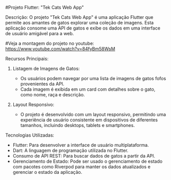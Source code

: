 #Projeto Flutter: "Tek Cats Web App"

Descrição:
O projeto "Tek Cats Web App" é uma aplicação Flutter que permite aos amantes de gatos explorar uma coleção de imagens. Esta aplicação consome uma API de gatos e exibe os dados em uma interface de usuário amigável para a web.

#Veja a montagem do projeto no youtube: https://www.youtube.com/watch?v=84fyBm58WsM

Recursos Principais:

1. Listagem de Imagens de Gatos:
   - Os usuários podem navegar por uma lista de imagens de gatos fofos provenientes da API.
   - Cada imagem é exibida em um card com detalhes sobre o gato, como nome, raça e descrição.
 
2. Layout Responsivo:
   - O projeto é desenvolvido com um layout responsivo, permitindo uma experiência de usuário consistente em dispositivos de diferentes tamanhos, incluindo desktops, tablets e smartphones.

Tecnologias Utilizadas:

- Flutter: Para desenvolver a interface de usuário multiplataforma.
- Dart: A linguagem de programação utilizada no Flutter.
- Consumo de API REST: Para buscar dados de gatos a partir da API.
- Gerenciamento de Estado: Pode ser usado o gerenciamento de estado com pacotes como Riverpod para manter os dados atualizados e gerenciar o estado da aplicação.

